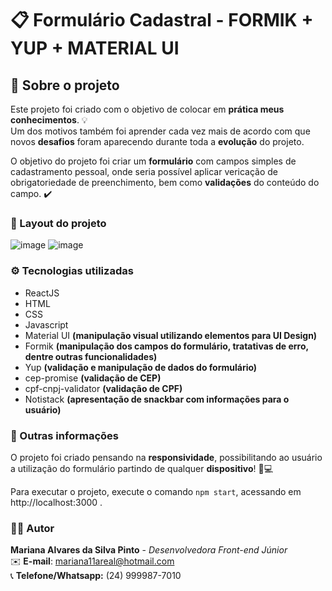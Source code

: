 # 📋 Formulário Cadastral - FORMIK + YUP + MATERIAL UI

## 📃 Sobre o projeto

Este projeto foi criado com o objetivo de colocar em **prática meus conhecimentos**. 💡 </br> Um dos motivos também foi aprender cada vez mais de acordo com que novos **desafios** foram aparecendo durante toda a **evolução** do projeto.

O objetivo do projeto foi criar um **formulário** com campos simples de cadastramento pessoal, onde seria possível aplicar vericação de obrigatoriedade de preenchimento, bem como **validações** do conteúdo do campo. ✔️

### 🌟 Layout do projeto

![image](https://user-images.githubusercontent.com/56731050/156681261-29fdf1b9-1278-49c3-ac85-f6d476003892.png)
![image](https://user-images.githubusercontent.com/56731050/156681508-aa2e0c45-365c-4071-ab43-2e2ed4c5c03d.png)

### ⚙️ Tecnologias utilizadas

- ReactJS
- HTML
- CSS
- Javascript
- Material UI **(manipulação visual utilizando elementos para UI Design)**
- Formik **(manipulação dos campos do formulário, tratativas de erro, dentre outras funcionalidades)**
- Yup **(validação e manipulação de dados do formulário)**
- cep-promise **(validação de CEP)**
- cpf-cnpj-validator **(validação de CPF)**
- Notistack **(apresentação de snackbar com informações para o usuário)**

### 🔎 Outras informações

O projeto foi criado pensando na **responsividade**, possibilitando ao usuário a utilização do formulário partindo de qualquer **dispositivo**! 📱💻

Para executar o projeto, execute o comando `npm start`, acessando em http://localhost:3000 .

### 🙋‍♀️ Autor

**Mariana Alvares da Silva Pinto** - _Desenvolvedora Front-end Júnior_ </br>
✉️ **E-mail**: mariana11areal@hotmail.com </br>
📞 **Telefone/Whatsapp:** (24) 999987-7010

